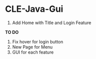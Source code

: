 # CLE-Java-Gui

1. Add Home with Title and Login Feature


**TO DO**
1. Fix hover for login button
2. New Page for Menu
3. GUI for each feature
